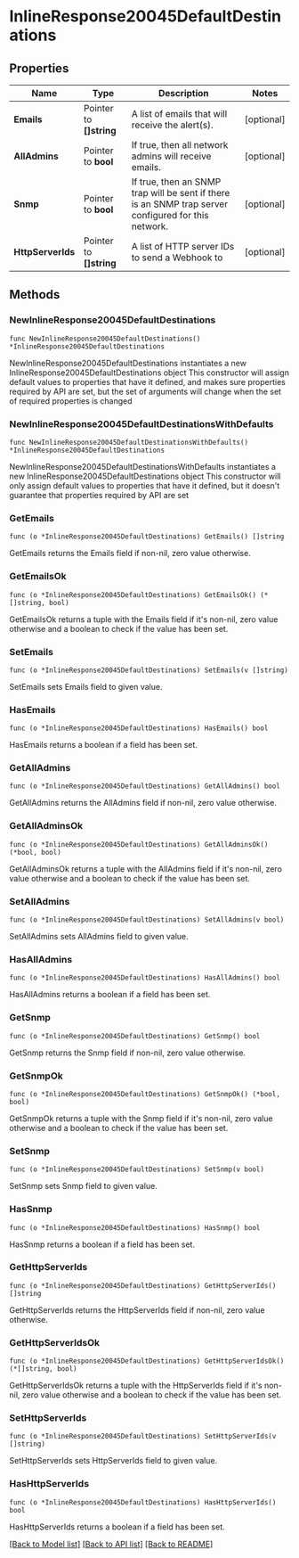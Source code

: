 # InlineResponse20045DefaultDestinations

## Properties

Name | Type | Description | Notes
------------ | ------------- | ------------- | -------------
**Emails** | Pointer to **[]string** | A list of emails that will receive the alert(s). | [optional] 
**AllAdmins** | Pointer to **bool** | If true, then all network admins will receive emails. | [optional] 
**Snmp** | Pointer to **bool** | If true, then an SNMP trap will be sent if there is an SNMP trap server configured for this network. | [optional] 
**HttpServerIds** | Pointer to **[]string** | A list of HTTP server IDs to send a Webhook to | [optional] 

## Methods

### NewInlineResponse20045DefaultDestinations

`func NewInlineResponse20045DefaultDestinations() *InlineResponse20045DefaultDestinations`

NewInlineResponse20045DefaultDestinations instantiates a new InlineResponse20045DefaultDestinations object
This constructor will assign default values to properties that have it defined,
and makes sure properties required by API are set, but the set of arguments
will change when the set of required properties is changed

### NewInlineResponse20045DefaultDestinationsWithDefaults

`func NewInlineResponse20045DefaultDestinationsWithDefaults() *InlineResponse20045DefaultDestinations`

NewInlineResponse20045DefaultDestinationsWithDefaults instantiates a new InlineResponse20045DefaultDestinations object
This constructor will only assign default values to properties that have it defined,
but it doesn't guarantee that properties required by API are set

### GetEmails

`func (o *InlineResponse20045DefaultDestinations) GetEmails() []string`

GetEmails returns the Emails field if non-nil, zero value otherwise.

### GetEmailsOk

`func (o *InlineResponse20045DefaultDestinations) GetEmailsOk() (*[]string, bool)`

GetEmailsOk returns a tuple with the Emails field if it's non-nil, zero value otherwise
and a boolean to check if the value has been set.

### SetEmails

`func (o *InlineResponse20045DefaultDestinations) SetEmails(v []string)`

SetEmails sets Emails field to given value.

### HasEmails

`func (o *InlineResponse20045DefaultDestinations) HasEmails() bool`

HasEmails returns a boolean if a field has been set.

### GetAllAdmins

`func (o *InlineResponse20045DefaultDestinations) GetAllAdmins() bool`

GetAllAdmins returns the AllAdmins field if non-nil, zero value otherwise.

### GetAllAdminsOk

`func (o *InlineResponse20045DefaultDestinations) GetAllAdminsOk() (*bool, bool)`

GetAllAdminsOk returns a tuple with the AllAdmins field if it's non-nil, zero value otherwise
and a boolean to check if the value has been set.

### SetAllAdmins

`func (o *InlineResponse20045DefaultDestinations) SetAllAdmins(v bool)`

SetAllAdmins sets AllAdmins field to given value.

### HasAllAdmins

`func (o *InlineResponse20045DefaultDestinations) HasAllAdmins() bool`

HasAllAdmins returns a boolean if a field has been set.

### GetSnmp

`func (o *InlineResponse20045DefaultDestinations) GetSnmp() bool`

GetSnmp returns the Snmp field if non-nil, zero value otherwise.

### GetSnmpOk

`func (o *InlineResponse20045DefaultDestinations) GetSnmpOk() (*bool, bool)`

GetSnmpOk returns a tuple with the Snmp field if it's non-nil, zero value otherwise
and a boolean to check if the value has been set.

### SetSnmp

`func (o *InlineResponse20045DefaultDestinations) SetSnmp(v bool)`

SetSnmp sets Snmp field to given value.

### HasSnmp

`func (o *InlineResponse20045DefaultDestinations) HasSnmp() bool`

HasSnmp returns a boolean if a field has been set.

### GetHttpServerIds

`func (o *InlineResponse20045DefaultDestinations) GetHttpServerIds() []string`

GetHttpServerIds returns the HttpServerIds field if non-nil, zero value otherwise.

### GetHttpServerIdsOk

`func (o *InlineResponse20045DefaultDestinations) GetHttpServerIdsOk() (*[]string, bool)`

GetHttpServerIdsOk returns a tuple with the HttpServerIds field if it's non-nil, zero value otherwise
and a boolean to check if the value has been set.

### SetHttpServerIds

`func (o *InlineResponse20045DefaultDestinations) SetHttpServerIds(v []string)`

SetHttpServerIds sets HttpServerIds field to given value.

### HasHttpServerIds

`func (o *InlineResponse20045DefaultDestinations) HasHttpServerIds() bool`

HasHttpServerIds returns a boolean if a field has been set.


[[Back to Model list]](../README.md#documentation-for-models) [[Back to API list]](../README.md#documentation-for-api-endpoints) [[Back to README]](../README.md)


